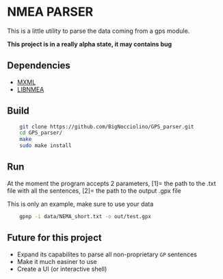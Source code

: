 # NMEA PARSER

This is a little utility to parse the data coming from a gps module.

**This project is in a really alpha state, it may contains bug**

## Dependencies

- [MXML](https://www.msweet.org/mxml/)
- [LIBNMEA](https://github.com/BigNocciolino/libnmea)

## Build

``` bash
    git clone https://github.com/BigNocciolino/GPS_parser.git
    cd GPS_parser/
    make
    sudo make install
```

## Run

At the moment the program accepts 2 parameters, [1]= the path to the .txt file with all the sentences, [2]= the path to the output .gpx file

This is only an example, make sure to use your data
```bash
    gpnp -i data/NEMA_short.txt -o out/test.gpx
```

## Future for this project 

- Expand its capabilites to parse all non-proprietary `GP` sentences
- Make it much easiner to use 
- Create a UI (or interactive shell)